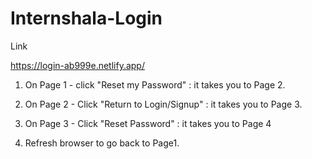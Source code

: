 # Internshala-Login     

Link 

https://login-ab999e.netlify.app/


1. On Page 1 - click "Reset my Password" : it takes you to Page 2.

2. On Page 2 - Click "Return to Login/Signup" : it takes you to Page 3.

3. On Page 3 - Click "Reset Password" : it takes you to Page 4

4. Refresh browser to go back to Page1.

